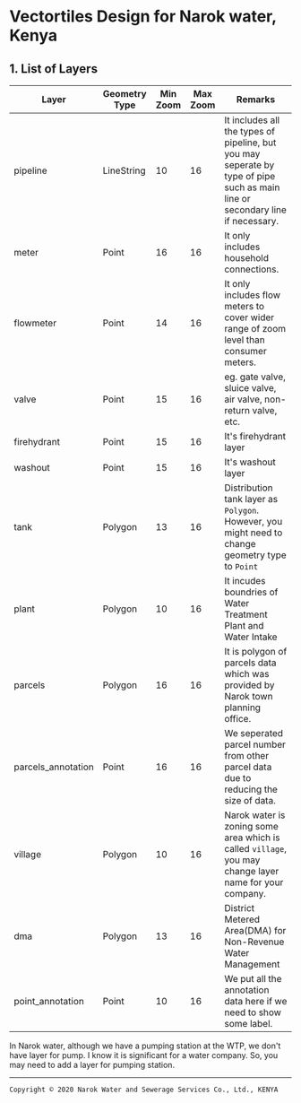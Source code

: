 # Vectortiles Design for Narok water, Kenya

## 1. List of Layers

|Layer|Geometry Type|Min Zoom|Max Zoom|Remarks|
|---|---|---|---|---|
|pipeline|LineString|10|16|It includes all the types of pipeline, but you may seperate by type of pipe such as main line or secondary line if necessary.|
|meter|Point|16|16|It only includes household connections.|
|flowmeter|Point|14|16|It only includes flow meters to cover wider range of zoom level than consumer meters.|
|valve|Point|15|16|eg. gate valve, sluice valve, air valve, non-return valve, etc.|
|firehydrant|Point|15|16|It's firehydrant layer|
|washout|Point|15|16|It's washout layer|
|tank|Polygon|13|16|Distribution tank layer as `Polygon`. However, you might need to change geometry type to `Point`|
|plant|Polygon|10|16|It incudes boundries of Water Treatment Plant and Water Intake|
|parcels|Polygon|16|16|It is polygon of parcels data which was provided by Narok town planning office.|
|parcels_annotation|Point|16|16|We seperated parcel number from other parcel data due to reducing the size of data.|
|village|Polygon|10|16|Narok water is zoning some area which is called `village`, you may change layer name for your company.|
|dma|Polygon|13|16|District Metered Area(DMA) for Non-Revenue Water Management|
|point_annotation|Point|10|16|We put all the annotation data here if we need to show some label.|

In Narok water, although we have a pumping station at the WTP, we don't have layer for pump. I know it is significant for a water company. So, you may need to add a layer for pumping station.

---
`Copyright © 2020 Narok Water and Sewerage Services Co., Ltd., KENYA`